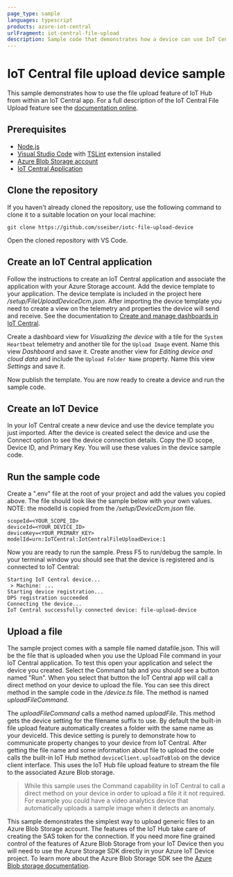 ```yaml
---
page_type: sample
languages: typescript
products: azure-iot-central
urlFragment: iot-central-file-upload
description: Sample code that demonstrates how a device can use IoT Central to upload a file to cloud storage.
---
```


# IoT Central file upload device sample
This sample demonstrates how to use the file upload feature of IoT Hub from within an IoT Central app. For a full description of the IoT Central File Upload feature see the [documentation online](https://apps.azureiotcentral.com).

## Prerequisites
* [Node.js](https://nodejs.org/en/download/)
* [Visual Studio Code](https://code.visualstudio.com/Download) with [TSLint](https://marketplace.visualstudio.com/items?itemName=ms-vscode.vscode-typescript-tslint-plugin) extension installed
* [Azure Blob Storage account](https://docs.microsoft.com/en-us/azure/storage/blobs/storage-quickstart-blobs-portal)
* [IoT Central Application](https://docs.microsoft.com/en-us/azure/iot-central/core/quick-deploy-iot-central)

## Clone the repository
If you haven't already cloned the repository, use the following command to clone it to a suitable location on your local machine:
```
git clone https://github.com/sseiber/iotc-file-upload-device
```
Open the cloned repository with VS Code.

## Create an IoT Central application
Follow the instructions to create an IoT Central application and associate the application with your Azure Storage account. Add the device template to your application. The device template is included in the project here */setup/FileUploadDeviceDcm.json*. After importing the device template you need to create a view on the telemetry and properties the device will send and receive. See the documentation to [Create and manage dashboards in IoT Central](https://docs.microsoft.com/en-us/azure/iot-central/core/howto-create-personal-dashboards).

Create a dashboard view for *Visualizing the device* with a tile for the `System Heartbeat` telemetry and another tile for the `Upload Image` event. Name this view *Dashboard* and save it. Create another view for *Editing device and cloud data* and include the `Upload Folder Name` property. Name this view *Settings* and save it.

Now publish the template. You are now ready to create a device and run the sample code.

## Create an IoT Device
In your IoT Central create a new device and use the device template you just imported. After the device is created select the device and use the Connect option to see the device connection details. Copy the ID scope, Device ID, and Primary Key. You will use these values in the device sample code.

## Run the sample code
Create a ".env" file at the root of your project and add the values you copied above. The file should look like the sample below with your own values. NOTE: the modelId is copied from the */setup/DeviceDcm.json* file.
```
scopeId=<YOUR_SCOPE_ID>
deviceId=<YOUR_DEVICE_ID>
deviceKey=<YOUR_PRIMARY_KEY>
modelId=urn:IoTCentral:IotCentralFileUploadDevice:1
```

Now you are ready to run the sample. Press F5 to run/debug the sample. In your terminal window you should see that the device is registered and is connected to IoT Central:
```
Starting IoT Central device...
 > Machine: ...
Starting device registration...
DPS registration succeeded
Connecting the device...
IoT Central successfully connected device: file-upload-device
```

## Upload a file
The sample project comes with a sample file named datafile.json. This will be the file that is uploaded when you use the Upload File command in your IoT Central application. To test this open your application and select the device you created. Select the Command tab and you should see a button named "Run". When you select that button the IoT Central app will call a direct method on your device to upload the file. You can see this direct method in the sample code in the */device.ts* file. The method is named *uploadFileCommand*.

The *uploadFileCommand* calls a method named *uploadFile*. This method gets the device setting for the filename suffix to use. By default the built-in file upload feature automatically creates a folder with the same name as your deviceId. This device setting is purely to demonstrate how to communicate property changes to your device from IoT Central. After getting the file name and some information about file to upload the code calls the built-in IoT Hub method `deviceClient.uploadToBlob` on the device client interface. This uses the IoT Hub file upload feature to stream the file to the associated Azure Blob storage.

> While this sample uses the Command capability in IoT Central to call a direct method on your device in order to upload a file it it not required. For example you could have a video analytics device that automatically uploads a sample image when it detects an anomaly.

This sample demonstrates the simplest way to upload generic files to an Azure Blob Storage account. The features of the IoT Hub take care of creating the SAS token for the connection. If you need more fine grained control of the features of Azure Blob Storage from your IoT Device then you will need to use the Azure Storage SDK directly in your Azure IoT Device project. To learn more about the Azure Blob Storage SDK see the [Azure Blob storage documentation](https://docs.microsoft.com/en-us/azure/storage/blobs/storage-blobs-introduction).
